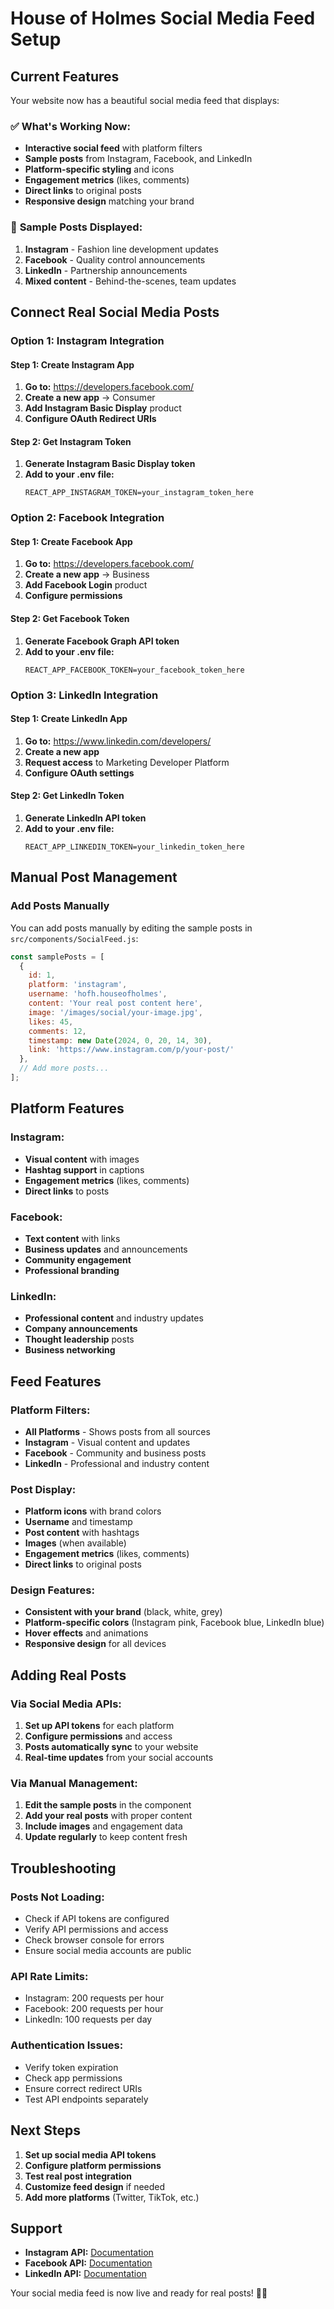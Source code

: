 # House of Holmes Social Media Feed Setup

## Current Features

Your website now has a beautiful social media feed that displays:

### ✅ **What's Working Now:**
- **Interactive social feed** with platform filters
- **Sample posts** from Instagram, Facebook, and LinkedIn
- **Platform-specific styling** and icons
- **Engagement metrics** (likes, comments)
- **Direct links** to original posts
- **Responsive design** matching your brand

### 📱 **Sample Posts Displayed:**
1. **Instagram** - Fashion line development updates
2. **Facebook** - Quality control announcements
3. **LinkedIn** - Partnership announcements
4. **Mixed content** - Behind-the-scenes, team updates

## Connect Real Social Media Posts

### **Option 1: Instagram Integration**

#### Step 1: Create Instagram App
1. **Go to:** https://developers.facebook.com/
2. **Create a new app** → Consumer
3. **Add Instagram Basic Display** product
4. **Configure OAuth Redirect URIs**

#### Step 2: Get Instagram Token
1. **Generate Instagram Basic Display token**
2. **Add to your .env file:**
   ```env
   REACT_APP_INSTAGRAM_TOKEN=your_instagram_token_here
   ```

### **Option 2: Facebook Integration**

#### Step 1: Create Facebook App
1. **Go to:** https://developers.facebook.com/
2. **Create a new app** → Business
3. **Add Facebook Login** product
4. **Configure permissions**

#### Step 2: Get Facebook Token
1. **Generate Facebook Graph API token**
2. **Add to your .env file:**
   ```env
   REACT_APP_FACEBOOK_TOKEN=your_facebook_token_here
   ```

### **Option 3: LinkedIn Integration**

#### Step 1: Create LinkedIn App
1. **Go to:** https://www.linkedin.com/developers/
2. **Create a new app**
3. **Request access** to Marketing Developer Platform
4. **Configure OAuth settings**

#### Step 2: Get LinkedIn Token
1. **Generate LinkedIn API token**
2. **Add to your .env file:**
   ```env
   REACT_APP_LINKEDIN_TOKEN=your_linkedin_token_here
   ```

## Manual Post Management

### **Add Posts Manually**
You can add posts manually by editing the sample posts in `src/components/SocialFeed.js`:

```javascript
const samplePosts = [
  {
    id: 1,
    platform: 'instagram',
    username: 'hofh.houseofholmes',
    content: 'Your real post content here',
    image: '/images/social/your-image.jpg',
    likes: 45,
    comments: 12,
    timestamp: new Date(2024, 0, 20, 14, 30),
    link: 'https://www.instagram.com/p/your-post/'
  },
  // Add more posts...
];
```

## Platform Features

### **Instagram:**
- **Visual content** with images
- **Hashtag support** in captions
- **Engagement metrics** (likes, comments)
- **Direct links** to posts

### **Facebook:**
- **Text content** with links
- **Business updates** and announcements
- **Community engagement**
- **Professional branding**

### **LinkedIn:**
- **Professional content** and industry updates
- **Company announcements**
- **Thought leadership** posts
- **Business networking**

## Feed Features

### **Platform Filters:**
- **All Platforms** - Shows posts from all sources
- **Instagram** - Visual content and updates
- **Facebook** - Community and business posts
- **LinkedIn** - Professional and industry content

### **Post Display:**
- **Platform icons** with brand colors
- **Username** and timestamp
- **Post content** with hashtags
- **Images** (when available)
- **Engagement metrics** (likes, comments)
- **Direct links** to original posts

### **Design Features:**
- **Consistent with your brand** (black, white, grey)
- **Platform-specific colors** (Instagram pink, Facebook blue, LinkedIn blue)
- **Hover effects** and animations
- **Responsive design** for all devices

## Adding Real Posts

### **Via Social Media APIs:**
1. **Set up API tokens** for each platform
2. **Configure permissions** and access
3. **Posts automatically sync** to your website
4. **Real-time updates** from your social accounts

### **Via Manual Management:**
1. **Edit the sample posts** in the component
2. **Add your real posts** with proper content
3. **Include images** and engagement data
4. **Update regularly** to keep content fresh

## Troubleshooting

### **Posts Not Loading:**
- Check if API tokens are configured
- Verify API permissions and access
- Check browser console for errors
- Ensure social media accounts are public

### **API Rate Limits:**
- Instagram: 200 requests per hour
- Facebook: 200 requests per hour
- LinkedIn: 100 requests per day

### **Authentication Issues:**
- Verify token expiration
- Check app permissions
- Ensure correct redirect URIs
- Test API endpoints separately

## Next Steps

1. **Set up social media API tokens**
2. **Configure platform permissions**
3. **Test real post integration**
4. **Customize feed design** if needed
5. **Add more platforms** (Twitter, TikTok, etc.)

## Support

- **Instagram API:** [Documentation](https://developers.facebook.com/docs/instagram-basic-display-api)
- **Facebook API:** [Documentation](https://developers.facebook.com/docs/graph-api)
- **LinkedIn API:** [Documentation](https://developer.linkedin.com/docs)

Your social media feed is now live and ready for real posts! 📱✨ 